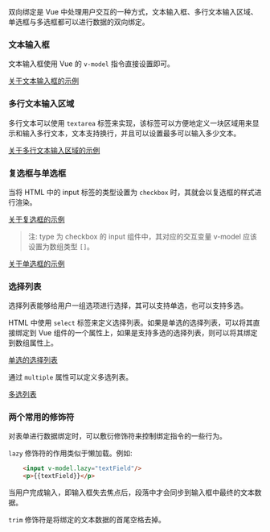 
双向绑定是 Vue 中处理用户交互的一种方式，文本输入框、多行文本输入区域、单选框与多选框都可以进行数据的双向绑定。

### 文本输入框

文本输入框使用 Vue 的 `v-model` 指令直接设置即可。

[关于文本输入框的示例](t/03_text.html)


### 多行文本输入区域

多行文本可以使用 `textarea` 标签来实现，该标签可以方便地定义一块区域用来显示和输入多行文本，文本支持换行，并且可以设置最多可以输入多少文本。

[关于多行文本输入区域的示例](t/03_textarea.html)


### 复选框与单选框

当将 HTML 中的 input 标签的类型设置为 `checkbox` 时，其就会以复选框的样式进行渲染。

[关于复选框的示例](t/03_checkbox.html)

> 注: type 为 checkbox 的 input 组件中，其对应的交互变量 v-model 应该设置为数组类型 `[]`。

[关于单选框的示例](t/03_radio.html)


### 选择列表

选择列表能够给用户一组选项进行选择，其可以支持单选，也可以支持多选。

HTML 中使用 `select` 标签来定义选择列表。如果是单选的选择列表，可以将其直接绑定到 Vue 组件的一个属性上，如果是支持多选的选择列表，则可以将其绑定到数组属性上。

[单选的选择列表](t/03_select.html)

通过 `multiple` 属性可以定义多选列表。

[多选列表](t/03_multiple.html)


### 两个常用的修饰符

对表单进行数据绑定时，可以敷衍修饰符来控制绑定指令的一些行为。

`lazy` 修饰符的作用类似于懒加载。例如:
```html
    <input v-model.lazy="textField"/>
    <p>{{textField}}</p>
```
当用户完成输入，即输入框失去焦点后，段落中才会同步到输入框中最终的文本数据。

`trim` 修饰符是将绑定的文本数据的首尾空格去掉。
